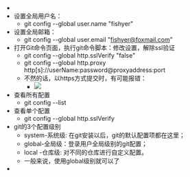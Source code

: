 -
- 设置全局用户名：
	- git config --global user.name "fishyer"
- 设置全局邮箱：
	- git config --global user.email "fishyer@foxmail.com"
- 打开Git命令页面，执行git命令脚本：修改设置，解除ssl验证
	- git config --global http.sslVerify "false"
	- git config --global http.proxy http[s]://userName:password@proxyaddress:port
	- 不然的话，以https方式提交时，有可能报错：
		- ![](https://yupic.oss-cn-shanghai.aliyuncs.com/202206112338053.png)
- 查看所有配置
	- git config --list
- 查看单个配置
	- git config --global http.sslVerify
- git的3个配置级别
	- system-系统级: 在git安装以后，git的默认配置项都在这里；
	- global-全局级：登录用户全局级别的git配置；
	- local -仓库级: 对不同的仓库进行自定义配置。
	- 一般来说，使用global级别就可以了
-